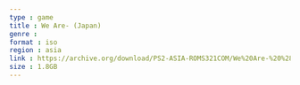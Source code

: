 ```yaml
---
type : game
title : We Are- (Japan)
genre : 
format : iso
region : asia
link : https://archive.org/download/PS2-ASIA-ROMS321COM/We%20Are-%20%28Japan%29.7z
size : 1.8GB
---
```

